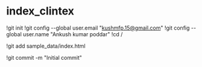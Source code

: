 # index_clintex

!git init
!git config --global user.email "kushmfp.15@gmail.com"
!git config --global user.name "Ankush kumar poddar"
!cd /

!git add sample_data/index.html

!git commit -m "Initial commit"
